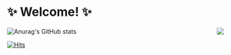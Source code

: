 # ✨ Welcome! ✨


![Anurag's GitHub stats](https://github-readme-stats.vercel.app/api?username=sunso514&show_icons=true&theme=radical)
<img align='right' src="http://mazassumnida.wtf/api/v2/generate_badge?boj=sunso514">

[![Hits](https://hits.seeyoufarm.com/api/count/incr/badge.svg?url=https%3A%2F%2Fgithub.com%2Fsunso514&count_bg=%23EB8B10&title_bg=%23684327&icon=&icon_color=%23E7E7E7&title=VISIT&edge_flat=false)](https://github.com/sunso514)




<!--


- 🔭 I’m currently working on ...
- 🌱 I’m currently learning ...
- 👯 I’m looking to collaborate on ...
- 🤔 I’m looking for help with ...
- 💬 Ask me about ...
- 📫 How to reach me: ...
- 😄 Pronouns: ...
- ⚡ Fun fact: ...
-->
